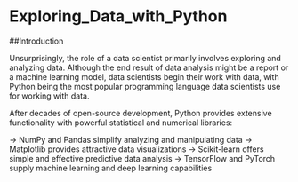 # Exploring_Data_with_Python
##Introduction

Unsurprisingly, the role of a data scientist primarily involves exploring and analyzing data. Although the end result of data analysis might be a report or a machine learning model, data scientists begin their work with data, with Python being the most popular programming language data scientists use for working with data.

After decades of open-source development, Python provides extensive functionality with powerful statistical and numerical libraries:

-> NumPy and Pandas simplify analyzing and manipulating data
-> Matplotlib provides attractive data visualizations
-> Scikit-learn offers simple and effective predictive data analysis
-> TensorFlow and PyTorch supply machine learning and deep learning capabilities
